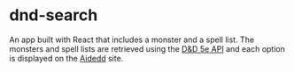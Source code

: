 # dnd-search  
An app built with React that includes a monster and a spell list. The monsters and spell lists are retrieved using the [D&D 5e API](https://www.dnd5eapi.co/) and each option is displayed on the [Aidedd](https://www.aidedd.org/dnd-filters/monsters.php#haut) site.
